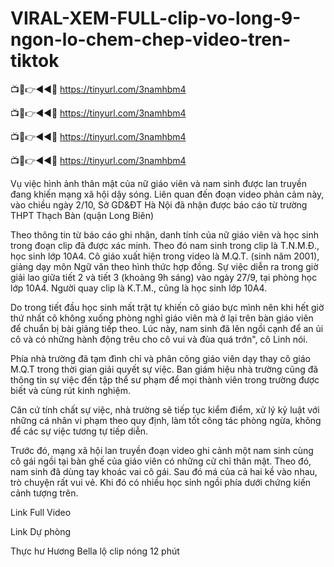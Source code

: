 # VIRAL-XEM-FULL-clip-vo-long-9-ngon-lo-chem-chep-video-tren-tiktok

📺📱👉◄◄🔴  https://tinyurl.com/3namhbm4

📺📱👉◄◄🔴  https://tinyurl.com/3namhbm4

📺📱👉◄◄🔴  https://tinyurl.com/3namhbm4

📺📱👉◄◄🔴  https://tinyurl.com/3namhbm4


Vụ việc hình ảnh thân mật của nữ giáo viên và nam sinh được lan truyền đang khiến mạng xã hội dậy sóng. Liên quan đến đoạn video phản cảm này, vào chiều ngày 2/10, Sở GD&ĐT Hà Nội đã nhận được báo cáo từ trường THPT Thạch Bàn (quận Long Biên)

Theo thông tin từ báo cáo ghi nhận, danh tính của nữ giáo viên và học sinh trong đoạn clip đã được xác minh. Theo đó nam sinh trong clip là T.N.M.Đ., học sinh lớp 10A4. Cô giáo xuất hiện trong video là M.Q.T. (sinh năm 2001), giảng dạy môn Ngữ văn theo hình thức hợp đồng. Sự việc diễn ra trong giờ giải lao giữa tiết 2 và tiết 3 (khoảng 9h sáng) vào ngày 27/9, tại phòng học lớp 10A4. Người quay clip là K.T.M., cũng là học sinh lớp 10A4.



Do trong tiết đầu học sinh mất trật tự khiến cô giáo bực mình nên khi hết giờ thứ nhất cô không xuống phòng nghỉ giáo viên mà ở lại trên bàn giáo viên để chuẩn bị bài giảng tiếp theo. Lúc này, nam sinh đã lên ngồi cạnh để an ủi cô và có những hành động trêu cho cô vui và đùa quá trớn", cô Linh nói.



Phía nhà trường đã tạm đình chỉ và phân công giáo viên dạy thay cô giáo M.Q.T trong thời gian giải quyết sự việc. Ban giám hiệu nhà trường cũng đã thông tin sự việc đến tập thể sư phạm để mọi thành viên trong trường được biết và cùng rút kinh nghiệm. 



Căn cứ tính chất sự việc, nhà trường sẽ tiếp tục kiểm điểm, xử lý kỷ luật với những cá nhân vi phạm theo quy định, làm tốt công tác phòng ngừa, không để các sự việc tương tự tiếp diễn.  



Trước đó, mạng xã hội lan truyền đoạn video ghi cảnh một nam sinh cùng cô gái ngồi tại bàn ghế của giáo viên có những cử chỉ thân mật. Theo đó, nam sinh đã dùng tay khoác vai cô gái. Sau đó má của cả hai kề vào nhau, trò chuyện rất vui vẻ. Khi đó có nhiều học sinh ngồi phía dưới chứng kiến cảnh tượng trên.   



Link Full Video



Link Dự phòng



Thực hư Hương Bella lộ clip nóng 12 phút

